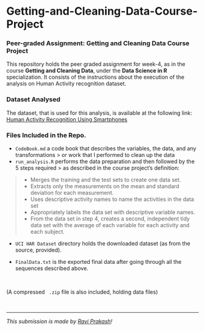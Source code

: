 # Getting-and-Cleaning-Data-Course-Project

### Peer-graded Assignment: Getting and Cleaning Data Course Project

This repository holds the peer graded assignment for week-4, as in the course **Getting and Cleaning Data**, under the **Data Science in R** specialization. It consists of the instructions about the execution of the analysis on Human Activity recognition dataset.

### Dataset Analysed

The dataset, that is used for this analysis, is available at the following link: <br />
[Human Activity Recognition Using Smartphones](http://archive.ics.uci.edu/ml/datasets/Human+Activity+Recognition+Using+Smartphones)

### Files Included in the Repo.

* ```CodeBook.md``` a code book that describes the variables, the data, and any transformations > or work that I performed to clean up the data <br />
* ```run_analysis.R``` performs the data preparation and then followed by the 5 steps required > as described in the course project’s definition:  <br />
>   * Merges the training and the test sets to create one data set.
>   * Extracts only the measurements on the mean and standard deviation for each measurement.
>   * Uses descriptive activity names to name the activities in the data set
>   * Appropriately labels the data set with descriptive variable names.
>   * From the data set in step 4, creates a second, independent tidy data set with the average of each variable for each activity and each subject.

* ```UCI HAR Dataset``` directory holds the downloaded dataset (as from the source, provided).

* ```FinalData.txt``` is the exported final data after going through all the sequences described above.

<br />

(A compressed ``` .zip``` file is also included, holding data files)

<br /><hr />

_This submission is made by [Ravi Prakash](https://raviprakashravi.cf/)!_


